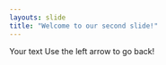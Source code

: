 ```yaml
---
layouts: slide
title: "Welcome to our second slide!"
---
```

Your text
Use the left arrow to go back!

